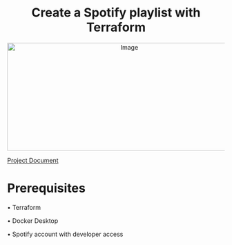 <h1 align="center">Create a Spotify playlist with Terraform</h1>
<p align="center">
  <img src="https://github.com/user-attachments/assets/83fe25e7-1280-4d65-8e4b-327dba6e9165" alt="Image" width="550" height="250">
</p>

[Project Document](https://github.com/Chandrasekhar333/Terraform-Project/blob/main/Spotify-Terraform.pdf)

# Prerequisites
• Terraform 

• Docker Desktop

• Spotify account with developer access



